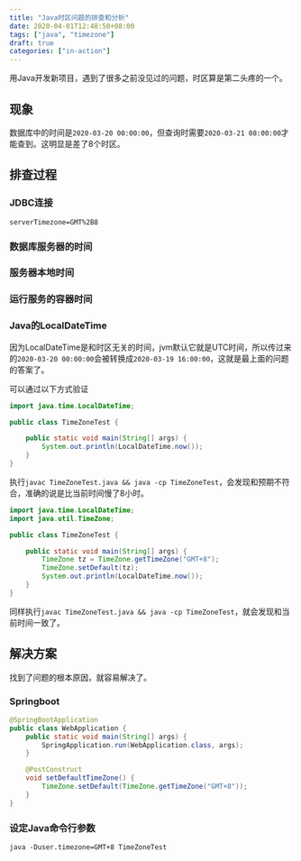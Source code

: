 ```yaml
---
title: "Java时区问题的排查和分析"
date: 2020-04-01T12:48:50+08:00
tags: ["java", "timezone"]
draft: true
categories: ["in-action"]
---
```


用Java开发新项目，遇到了很多之前没见过的问题，时区算是第二头疼的一个。

<!--more-->

## 现象

数据库中的时间是`2020-03-20 00:00:00`，但查询时需要`2020-03-21 08:00:00`才能查到。这明显是差了8个时区。

## 排查过程

### JDBC连接

`serverTimezone=GMT%2B8`

### 数据库服务器的时间

### 服务器本地时间

### 运行服务的容器时间

### Java的LocalDateTime

因为LocalDateTime是和时区无关的时间，jvm默认它就是UTC时间，所以传过来的`2020-03-20 00:00:00`会被转换成`2020-03-19 16:00:00`，这就是最上面的问题的答案了。

可以通过以下方式验证
```java
import java.time.LocalDateTime;

public class TimeZoneTest {

    public static void main(String[] args) {
        System.out.println(LocalDateTime.now());
    }
}
```
执行`javac TimeZoneTest.java && java -cp TimeZoneTest`，会发现和预期不符合，准确的说是比当前时间慢了8小时。

```java
import java.time.LocalDateTime;
import java.util.TimeZone;

public class TimeZoneTest {

    public static void main(String[] args) {
        TimeZone tz = TimeZone.getTimeZone("GMT+8");
        TimeZone.setDefault(tz);
        System.out.println(LocalDateTime.now());
    }
}
```
同样执行`javac TimeZoneTest.java && java -cp TimeZoneTest`，就会发现和当前时间一致了。

## 解决方案

找到了问题的根本原因，就容易解决了。

### Springboot

```java
@SpringBootApplication
public class WebApplication {
    public static void main(String[] args) {
        SpringApplication.run(WebApplication.class, args);
    }

    @PostConstruct
    void setDefaultTimeZone() {
        TimeZone.setDefault(TimeZone.getTimeZone("GMT+8"));
    }
}
```

### 设定Java命令行参数

`java -Duser.timezone=GMT+8 TimeZoneTest`

### 

